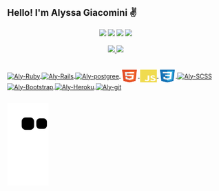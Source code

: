 ## Hello! I'm Alyssa Giacomini ✌️

<div align="center">
    <a href="https://www.linkedin.com/in/alyssa-coelho-68517014a/" target="_blank"><img src="https://img.shields.io/badge/-LinkedIn-%230077B5?style=for-the-badge&logo=linkedin&logoColor=white" target="_blank"></a> 
    <a href = "mailto:alyssagcoelho@gmail.com"><img src="https://img.shields.io/badge/-Gmail-%23333?style=for-the-badge&logo=gmail&logoColor=white" target="_blank"></a>
    <a href="https://api.whatsapp.com/send?phone=5527988626054" target="_blank"><img src="https://img.shields.io/badge/WhatsApp-25D366?style=for-the-badge&logo=whatsapp&logoColor=white" target="_blank"></a>
    <a href="https://instagram.com/alyssagc" target="_blank"><img src="https://img.shields.io/badge/-Instagram-%23E4405F?style=for-the-badge&logo=instagram&logoColor=white" target="_blank"></a> 
</div>

####

<div align="center">
  <a href="https://github.com/alyssagc">
  <img height="180em" src="https://github-readme-stats.vercel.app/api?username=alyssagc&show_icons=true&theme=tokyonight&include_all_commits=true&count_private=true"/>
  <img height="180em" src="https://github-readme-stats.vercel.app/api/top-langs/?username=alyssagc&layout=compact&langs_count=7&theme=tokyonight"/>
</div>

 ####
  
<div style="display: inline_block"><br>
  <img align="center" alt="Aly-Ruby" height="30" width="40" src="https://cdn.jsdelivr.net/gh/devicons/devicon/icons/ruby/ruby-original.svg" />
  <img align="center" alt="Aly-Rails" height="30" width="40" src="https://cdn.jsdelivr.net/gh/devicons/devicon/icons/rails/rails-plain.svg" />
  <img align="center" alt="Aly-postgree" height="30" width="40" src="https://cdn.jsdelivr.net/gh/devicons/devicon/icons/postgresql/postgresql-original.svg" />
  <img align="center" alt="Aly-HTML" height="30" width="40" src="https://raw.githubusercontent.com/devicons/devicon/master/icons/html5/html5-original.svg">
  <img align="center" alt="Aly-Js" height="30" width="40" src="https://raw.githubusercontent.com/devicons/devicon/master/icons/javascript/javascript-plain.svg">
  <img align="center" alt="Aly-CSS" height="30" width="40" src="https://raw.githubusercontent.com/devicons/devicon/master/icons/css3/css3-original.svg">
  <img align="center" alt="Aly-SCSS" height="30" width="40" src="https://cdn.jsdelivr.net/gh/devicons/devicon/icons/sass/sass-original.svg" />
  <img align="center" alt="Aly-Bootstrap" height="30" width="40"  src="https://cdn.jsdelivr.net/gh/devicons/devicon/icons/bootstrap/bootstrap-plain-wordmark.svg" />
  <img align="center" alt="Aly-Heroku" height="30" width="40" src="https://cdn.jsdelivr.net/gh/devicons/devicon/icons/heroku/heroku-original.svg" />
  <img align="center" alt="Aly-git" height="30" width="40" src="https://cdn.jsdelivr.net/gh/devicons/devicon/icons/git/git-original.svg" />
</div>

##
####
<div> 
  
  ![Snake animation](https://github.com/alyssagc/alyssagc/blob/output/github-contribution-grid-snake.svg)
 
</div>
